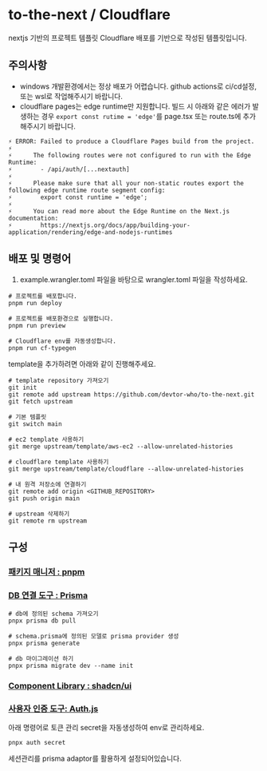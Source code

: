 # to-the-next / Cloudflare

nextjs 기반의 프로젝트 템플릿
Cloudflare 배포를 기반으로 작성된 템플릿입니다.

## 주의사항

- windows 개발환경에서는 정상 배포가 어렵습니다. github actions로 ci/cd설정, 또는 wsl로 작업해주시기 바랍니다.
- cloudflare pages는 edge runtime만 지원합니다. 빌드 시 아래와 같은 에러가 발생하는 경우 `export const rutime = 'edge'`를 page.tsx 또는 route.ts에 추가해주시기 바랍니다.

```
⚡️ ERROR: Failed to produce a Cloudflare Pages build from the project.
⚡️
⚡️      The following routes were not configured to run with the Edge Runtime:
⚡️        - /api/auth/[...nextauth]
⚡️
⚡️      Please make sure that all your non-static routes export the following edge runtime route segment config:
⚡️        export const runtime = 'edge';
⚡️
⚡️      You can read more about the Edge Runtime on the Next.js documentation:
⚡️        https://nextjs.org/docs/app/building-your-application/rendering/edge-and-nodejs-runtimes
```

## 배포 및 명령어

1. example.wrangler.toml 파일을 바탕으로 wrangler.toml 파일을 작성하세요.

```
# 프로젝트를 배포합니다.
pnpm run deploy

# 프로젝트를 배포환경으로 실행합니다.
pnpm run preview

# Cloudflare env를 자동생성합니다.
pnpm run cf-typegen
```

template을 추가하려면 아래와 같이 진행해주세요.

```
# template repository 가져오기
git init
git remote add upstream https://github.com/devtor-who/to-the-next.git
git fetch upstream

# 기본 템플릿
git switch main

# ec2 template 사용하기
git merge upstream/template/aws-ec2 --allow-unrelated-histories

# cloudflare template 사용하기
git merge upstream/template/cloudflare --allow-unrelated-histories

# 내 원격 저장소에 연결하기
git remote add origin <GITHUB_REPOSITORY>
git push origin main

# upstream 삭제하기
git remote rm upstream
```

## 구성

### [패키지 매니저 : pnpm](https://pnpm.io/ko/)

### [DB 연결 도구 : Prisma](https://www.prisma.io/)

```
# db에 정의된 schema 가져오기
pnpx prisma db pull

# schema.prisma에 정의된 모델로 prisma provider 생성
pnpx prisma generate

# db 마이그레이션 하기
pnpx prisma migrate dev --name init
```

### [Component Library : shadcn/ui](https://ui.shadcn.com/)

### [사용자 인증 도구: Auth.js](https://authjs.dev/)

아래 명령어로 토큰 관리 secret을 자동생성하여 env로 관리하세요.

```
pnpx auth secret
```

세션관리를 prisma adaptor를 활용하게 설정되어있습니다.
